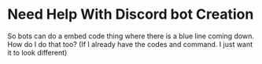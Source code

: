 # Need Help With Discord bot Creation
So bots can do a embed code thing where there is a blue line coming down. How do I do that too? (If I already have the codes and command. I just want it to look different)
